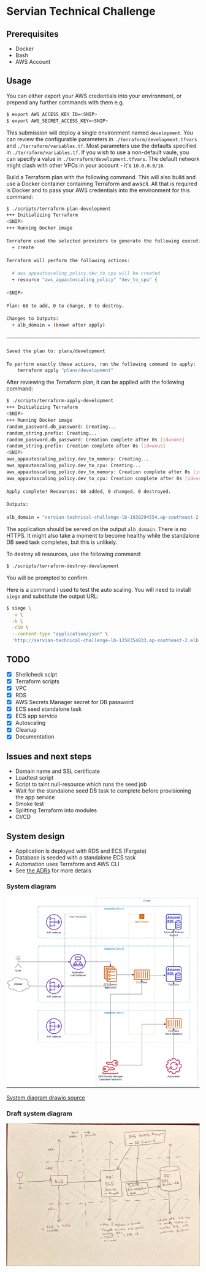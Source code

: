 # Servian Technical Challenge

## Prerequisites

- Docker
- Bash
- AWS Account

## Usage

You can either export your AWS credentials into your environment, or prepend any further commands
with them e.g.
```sh
$ export AWS_ACCESS_KEY_ID=<SNIP>
$ export AWS_SECRET_ACCESS_KEY=<SNIP>
```

This submission will deploy a single environment named `development`. You can review the
configurable parameters in `./terraform/development.tfvars` and `./terraform/variables.tf`. Most
parameters use the defaults specified in `./terraform/variables.tf`. If you wish to use a
non-default vaule, you can specify a value in `./terraform/development.tfvars`. The default network
might clash with other VPCs in your account - it's `10.0.0.0/16`.

Build a Terraform plan with the following command. This will also build and use a Docker container
containing Terraform and awscli. All that is required is Docker and to pass your AWS credentials
into the environment for this command:
```sh
$ ./scripts/terraform-plan-development
+++ Initializing Terraform
<SNIP>
+++ Running Docker image

Terraform used the selected providers to generate the following execution plan. Resource actions are indicated with the following symbols:
  + create

Terraform will perform the following actions:

  # aws_appautoscaling_policy.dev_to_cpu will be created
  + resource "aws_appautoscaling_policy" "dev_to_cpu" {

<SNIP>

Plan: 68 to add, 0 to change, 0 to destroy.

Changes to Outputs:
  + alb_domain = (known after apply)

─────────────────────────────────────────────────────────────────────────────────────────────────────────────────────────────────────────────────────────────────────────────────────────────────────────────────────────────────────

Saved the plan to: plans/development

To perform exactly these actions, run the following command to apply:
    terraform apply "plans/development"
```

After reviewing the Terraform plan, it can be applied with the following command:
```sh
$ ./scripts/terraform-apply-development
+++ Initializing Terraform
<SNIP>
+++ Running Docker image
random_password.db_password: Creating...
random_string.prefix: Creating...
random_password.db_password: Creation complete after 0s [id=none]
random_string.prefix: Creation complete after 0s [id=wxuS]
<SNIP>
aws_appautoscaling_policy.dev_to_memory: Creating...
aws_appautoscaling_policy.dev_to_cpu: Creating...
aws_appautoscaling_policy.dev_to_memory: Creation complete after 0s [id=servian-technical-challenge-memory]
aws_appautoscaling_policy.dev_to_cpu: Creation complete after 0s [id=servian-technical-challenge-cpu]

Apply complete! Resources: 68 added, 0 changed, 0 destroyed.

Outputs:

alb_domain = "servian-technical-challenge-lb-1938294554.ap-southeast-2.elb.amazonaws.com"
```
The application should be served on the output `alb_domain`. There is no HTTPS. It might also
take a moment to become healthy while the standalone DB seed task completes, but this is unlikely.

To destroy all resources, use the following command:
```sh
$ ./scripts/terraform-destroy-development
```
You will be prompted to confirm.

Here is a command I used to test the auto scaling. You will need to install `siege` and substitute
the output URL:
```sh
$ siege \
  -v \
  -b \
  -c50 \
  --content-type "application/json" \
  'http://servian-technical-challenge-lb-1258354833.ap-southeast-2.elb.amazonaws.com/api/task/ POST {"title":"","priority":1000,"completed":false,"id":0,"Title":"Test"}'
```

## TODO

- [x] Shellcheck scipt
- [x] Terraform scripts
- [x] VPC
- [x] RDS
- [x] AWS Secrets Manager secret for DB password
- [x] ECS seed standalone task
- [x] ECS app service
- [x] Autoscaling
- [x] Cleanup
- [x] Documentation

## Issues and next steps

- Domain name and SSL certificate
- Loadtest script
- Script to taint null-resource which runs the seed job
- Wait for the standalone seed DB task to complete before provisioning the app service
- Smoke test
- Splitting Terraform into modules
- CI/CD

## System design

- Application is deployed with RDS and ECS (Fargate)
- Database is seeded with a standalone ECS task
- Automation uses Terraform and AWS CLI
- See [the ADRs](doc/adr) for more details

### System diagram

![System diagram](doc/assets/system-diagram.png "Draft systems diagram")

[System diagram drawio source](doc/assets/system-diagram.drawio)

### Draft system diagram

![Draft system diagram](doc/assets/draft-system-diagram.jpeg "System diagram")
